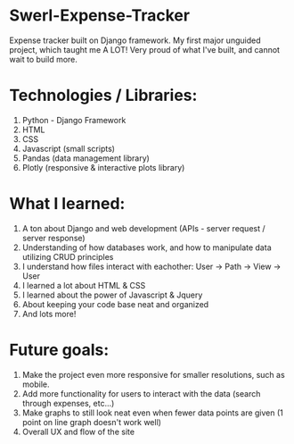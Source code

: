 # Swerl-Expense-Tracker
Expense tracker built on Django framework. My first major unguided project, which taught me A LOT! Very proud of what I've built, and cannot wait to build more.

# Technologies / Libraries:
1) Python - Django Framework
2) HTML
3) CSS
4) Javascript (small scripts)
5) Pandas (data management library)
6) Plotly (responsive & interactive plots library)

# What I learned:
1) A ton about Django and web development (APIs - server request / server response)
2) Understanding of how databases work, and how to manipulate data utilizing CRUD principles
3) I understand how files interact with eachother: User -> Path -> View -> User
4) I learned a lot about HTML & CSS
5) I learned about the power of Javascript & Jquery 
6) About keeping your code base neat and organized
7) And lots more!

# Future goals:
1) Make the project even more responsive for smaller resolutions, such as mobile.
2) Add more functionality for users to interact with the data (search through expenses, etc...)
3) Make graphs to still look neat even when fewer data points are given (1 point on line graph doesn't work well)
4) Overall UX and flow of the site
